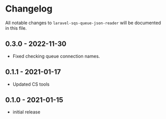 # Changelog

All notable changes to `laravel-sqs-queue-json-reader` will be documented in this file.

## 0.3.0 - 2022-11-30

 - Fixed checking queue connection names.

## 0.1.1 - 2021-01-17

- Updated CS tools

## 0.1.0 - 2021-01-15

- initial release
